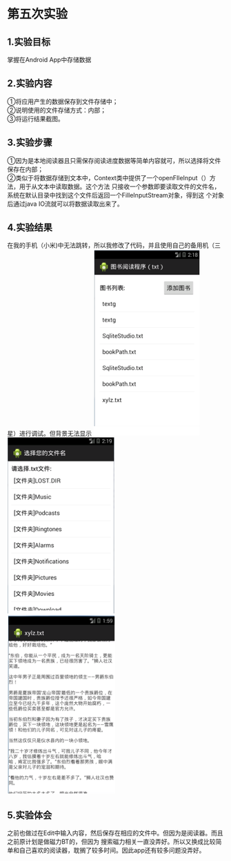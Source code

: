 # 第五次实验 
## 1.实验目标 
掌握在Android App中存储数据

## 2.实验内容 
①将应用产生的数据保存到文件存储中；                    
②说明使用的文件存储方式：内部；                
③将运行结果截图。      

## 3.实验步骤 
①因为是本地阅读器且只需保存阅读进度数据等简单内容就可，所以选择将文件保存在内部；                         
②类似于将数据存储到文本中，Context类中提供了一个openFIleInput（）方法，用于从文本中读取数据。这个方法
 只接收一个参数即要读取文件的文件名，系统在默认目录中找到这个文件后返回一个FilleInputStream对象，得到这
 个对象后通过java IO流就可以将数据读取出来了。

## 4.实验结果 
在我的手机（小米)中无法跳转，所以我修改了代码，并且使用自己的备用机（三星）进行调试。但背景无法显示
![image](https://github.com/Flash404/android-labs-2018/blob/master/Main.png) 
![image](https://github.com/Flash404/android-labs-2018/blob/master/Browser.png) 
![image]( https://github.com/Flash404/android-labs-2018/blob/master/ReadBook.png) 

## 5.实验体会 
之前也做过在Edit中输入内容，然后保存在相应的文件中。但因为是阅读器。而且之前原计划是做磁力BT的，但因为
搜索磁力相关一直没弄好。所以又换成比较简单和自己喜欢的阅读器，耽搁了较多时间。因此app还有较多问题没弄好。
